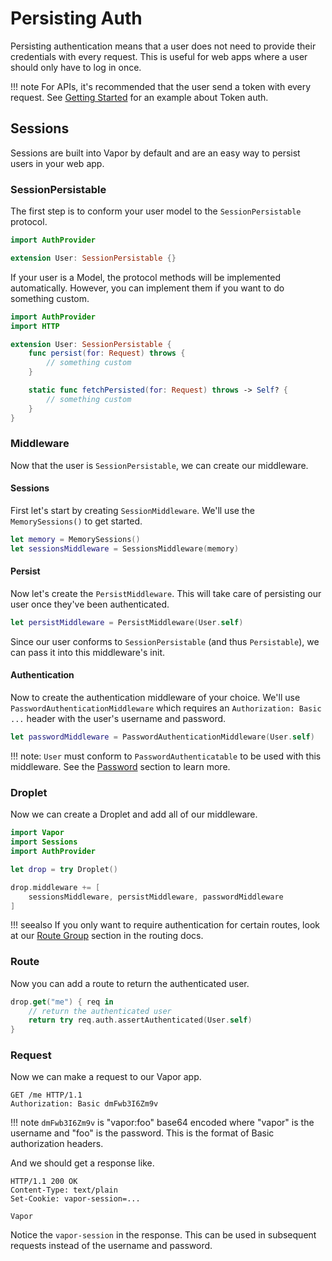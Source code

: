 # Persisting Auth

Persisting authentication means that a user does not need to provide their credentials with every request.
This is useful for web apps where a user should only have to log in once. 

!!! note
	For APIs, it's recommended that the user send a token with every request.
	See [Getting Started](getting-started.md) for an example about Token auth.


## Sessions

Sessions are built into Vapor by default and are an easy way to persist users in your web app.

### SessionPersistable

The first step is to conform your user model to the `SessionPersistable` protocol.

```swift
import AuthProvider

extension User: SessionPersistable {}
```

If your user is a Model, the protocol methods will be implemented automatically. However,
you can implement them if you want to do something custom.

```swift
import AuthProvider
import HTTP

extension User: SessionPersistable {
	func persist(for: Request) throws {
		// something custom
	}

    static func fetchPersisted(for: Request) throws -> Self? {
    	// something custom
    }
}

```

### Middleware

Now that the user is `SessionPersistable`, we can create our middleware.

#### Sessions

First let's start by creating `SessionMiddleware`. We'll use the `MemorySessions()` to get started.

```swift
let memory = MemorySessions()
let sessionsMiddleware = SessionsMiddleware(memory)
```

#### Persist

Now let's create the `PersistMiddleware`. This will take care of persisting our user once they've 
been authenticated. 

```swift
let persistMiddleware = PersistMiddleware(User.self)
```

Since our user conforms to `SessionPersistable` (and thus `Persistable`), we can pass it 
into this middleware's init.

#### Authentication

Now to create the authentication middleware of your choice. We'll use `PasswordAuthenticationMiddleware`
which requires an `Authorization: Basic ...` header with the user's username and password.


```swift
let passwordMiddleware = PasswordAuthenticationMiddleware(User.self)
```

!!! note:
	`User` must conform to `PasswordAuthenticatable` to be used with this middleware.
	See the [Password](password.md) section to learn more.

### Droplet

Now we can create a Droplet and add all of our middleware.

```swift
import Vapor
import Sessions
import AuthProvider

let drop = try Droplet()

drop.middleware += [
	sessionsMiddleware, persistMiddleware, passwordMiddleware
]
```

!!! seealso
	If you only want to require authentication for certain routes, look at our 
	[Route Group](../routing/group.md) section in the routing docs.


### Route

Now you can add a route to return the authenticated user.

```swift
drop.get("me") { req in
    // return the authenticated user
    return try req.auth.assertAuthenticated(User.self)
}
```

### Request

Now we can make a request to our Vapor app.

```http
GET /me HTTP/1.1
Authorization: Basic dmFwb3I6Zm9v 
```

!!! note
	`dmFwb3I6Zm9v` is "vapor:foo" base64 encoded where "vapor" is the username and 
	"foo" is the password. This is the format of Basic authorization headers.

And we should get a response like.

```http
HTTP/1.1 200 OK
Content-Type: text/plain
Set-Cookie: vapor-session=...

Vapor
```

Notice the `vapor-session` in the response. This can be used in subsequent requests instead of 
the username and password.



